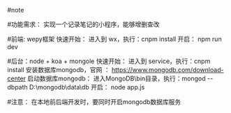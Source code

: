#note

#功能需求：
	实现一个记录笔记的小程序，能够增删查改


#前端: wepy框架
	快速开始：
		进入到  wx，执行：cnpm install
		开启： npm run dev




#后台：node + koa + mongole
	快速开始：
		进入到  service，执行：cnpm install
		安装数据库mongodb，官网 ： https://www.mongodb.com/download-center
		启动数据库mongodb： 进入MongoDB\bin目录，执行：mongod --dbpath D:\mongodb\data\db
		开启： node app.js


#注意：
	在本地前后端开发时，要同时开启mongodb数据库服务